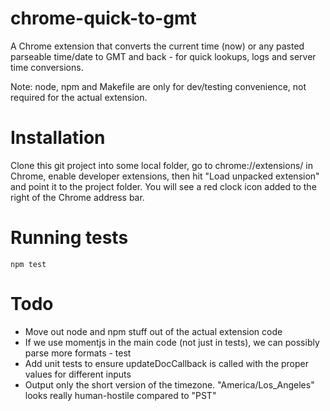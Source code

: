 # chrome-quick-to-gmt

A Chrome extension that converts the current time (now) or any pasted parseable time/date to GMT and back - for quick lookups, logs and server time conversions.

Note: node, npm and Makefile are only for dev/testing convenience, not required for the actual extension.

# Installation
Clone this git project into some local folder, go to chrome://extensions/ in Chrome, enable developer extensions, then hit "Load unpacked extension" and point it to the project folder. You will see a red clock icon added to the right of the Chrome address bar.

# Running tests
`npm test`


# Todo
* Move out node and npm stuff out of the actual extension code
* If we use momentjs in the main code (not just in tests), we can possibly parse more formats - test
* Add unit tests to ensure updateDocCallback is called with the proper values for different inputs
* Output only the short version of the timezone. "America/Los_Angeles" looks really human-hostile compared to "PST"